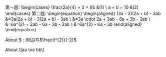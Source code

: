 第一题:
<latex>
\begin{cases}
\frac{2a}{4} + 3 = 6b &(1) \\
a + b = 10            &(2)
\end{cases}
</latex>
第二题:
<latex>
\begin{equation}
\begin{aligned}
(3a - 3)(2a + b) - 3ab &=3a(2a + b) - 3(2a + b) - 3ab \\
	&=3a \cdot 2a + 3ab - 6a + 3b - 3ab \\
	&=6a^{2} + 3ab - 6a - 3b - 3ab \\
	&=6a^{2} - 6a - 3b 
\end{aligned}
\end{equation}
</latex>

About \$ : 测试$i$与$\frac{i^{2}}{-2}$

About \\[aa \ne bb\\]
